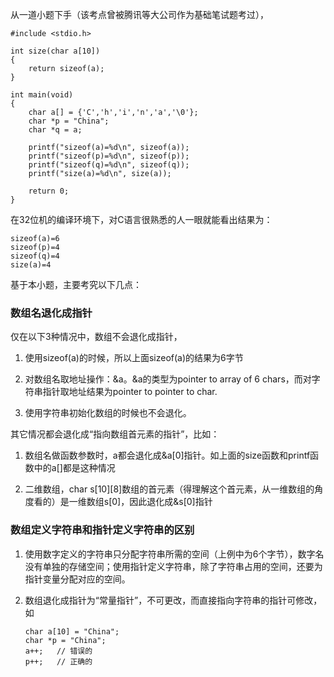 <!---title:数组的指针特性-->
<!---keywords:程序设计-->
<!---date:old-->

从一道小题下手（该考点曾被腾讯等大公司作为基础笔试题考过），

```
#include <stdio.h>

int size(char a[10])
{
    return sizeof(a);
}

int main(void)
{
    char a[] = {'C','h','i','n','a','\0'};
    char *p = "China";
    char *q = a;

    printf("sizeof(a)=%d\n", sizeof(a));
    printf("sizeof(p)=%d\n", sizeof(p));
    printf("sizeof(q)=%d\n", sizeof(q));
    printf("size(a)=%d\n", size(a));

	return 0;
}
```

在32位机的编译环境下，对C语言很熟悉的人一眼就能看出结果为：

```
sizeof(a)=6
sizeof(p)=4
sizeof(q)=4
size(a)=4
```

基于本小题，主要考究以下几点：

### 数组名退化成指针

仅在以下3种情况中，数组不会退化成指针，

1. 使用sizeof(a)的时候，所以上面sizeof(a)的结果为6字节

2. 对数组名取地址操作：&a。&a的类型为pointer to array of 6 chars，而对字符串指针取地址结果为pointer to pointer to char.

3. 使用字符串初始化数组的时候也不会退化。

其它情况都会退化成“指向数组首元素的指针”，比如：

1. 数组名做函数参数时，a都会退化成&a[0]指针。如上面的size函数和printf函数中的a[]都是这种情况

2. 二维数组，char s[10][8]数组的首元素（得理解这个首元素，从一维数组的角度看的）是一维数组s[0]，因此退化成&s[0]指针


### 数组定义字符串和指针定义字符串的区别

1.	使用数字定义的字符串只分配字符串所需的空间（上例中为6个字节），数字名没有单独的存储空间；使用指针定义字符串，除了字符串占用的空间，还要为指针变量分配对应的空间。

2. 数组退化成指针为“常量指针”，不可更改，而直接指向字符串的指针可修改，如

	```
	char a[10] = "China";
	char *p = "China";
	a++;   // 错误的
	p++;   // 正确的
	```



